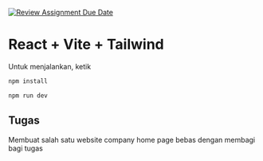 [![Review Assignment Due Date](https://classroom.github.com/assets/deadline-readme-button-22041afd0340ce965d47ae6ef1cefeee28c7c493a6346c4f15d667ab976d596c.svg)](https://classroom.github.com/a/isLbE2ek)
# React + Vite + Tailwind

Untuk menjalankan, ketik

```bash
npm install
```

```bash
npm run dev
```

## Tugas

Membuat salah satu website company home page bebas dengan membagi bagi tugas
